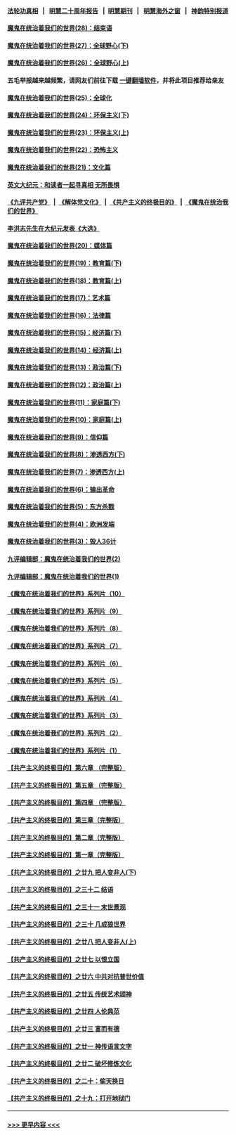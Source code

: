 #### [法轮功真相](https://github.com/gfw-breaker/truth/blob/master/README.md?t=0) &nbsp;&nbsp;|&nbsp;&nbsp; [明慧二十周年报告](https://github.com/gfw-breaker/mh-reports/blob/master/README.md?t=0) &nbsp;&nbsp;|&nbsp;&nbsp;[明慧期刊](https://github.com/gfw-breaker/mh-qikan) &nbsp;&nbsp;|&nbsp;&nbsp; [明慧海外之窗](https://github.com/gfw-breaker/mh-news/blob/master/README.md?t=0) &nbsp;&nbsp;|&nbsp;&nbsp; [神韵特别报道](https://github.com/gfw-breaker/mh-news/blob/master/shenyun.md?t=0)
#### [魔鬼在统治着我们的世界(28)：结束语](../pages/nsc422/n10936246.md?t=07182251) 
#### [魔鬼在统治着我们的世界(27)：全球野心(下)](../pages/nsc422/n10928319.md?t=07182251) 
#### [魔鬼在统治着我们的世界(26)：全球野心(上)](../pages/nsc422/n10900318.md?t=07182251) 
#### 五毛举报越来越频繁，请网友们前往下载 [一键翻墙软件](https://github.com/gfw-breaker/ssr-accounts)，并将此项目推荐给亲友
#### [魔鬼在统治着我们的世界(25)：全球化](../pages/nsc422/n10788205.md?t=07182251) 
#### [魔鬼在统治着我们的世界(24)：环保主义(下)](../pages/nsc422/n10695307.md?t=07182251) 
#### [魔鬼在统治着我们的世界(23)：环保主义(上)](../pages/nsc422/n10688613.md?t=07182251) 
#### [魔鬼在统治着我们的世界(22)：恐怖主义](../pages/nsc422/n10614727.md?t=07182251) 
#### [魔鬼在统治着我们的世界(21)：文化篇](../pages/nsc422/n10597706.md?t=07182251) 
#### [英文大纪元：和读者一起寻真相 无所畏惧](../pages/nsc422/n12542027.md?t=07182251) 
#### [《九评共产党》](https://github.com/begood0513/9ping.md/blob/master/README.md) &nbsp;|&nbsp; [《解体党文化》](../../../../jtdwh.md/blob/master/README.md)  &nbsp;|&nbsp; [《共产主义的终极目的》](../../../../gczydzjmd.md/blob/master/README.md) &nbsp;|&nbsp; [《魔鬼在统治我们的世界》](../../../../mgztzwmdsj.md/blob/master/README.md) 
#### [李洪志先生在大纪元发表《大选》](../pages/nsc422/n12534746.md?t=07182251) 
#### [魔鬼在统治着我们的世界(20)：媒体篇](../pages/nsc422/n10586579.md?t=07182251) 
#### [魔鬼在统治着我们的世界(19)：教育篇(下)](../pages/nsc422/n10564808.md?t=07182251) 
#### [魔鬼在统治着我们的世界(18)：教育篇(上)](../pages/nsc422/n10526970.md?t=07182251) 
#### [魔鬼在统治着我们的世界(17)：艺术篇](../pages/nsc422/n10499093.md?t=07182251) 
#### [魔鬼在统治着我们的世界(16)：法律篇](../pages/nsc422/n10485969.md?t=07182251) 
#### [魔鬼在统治着我们的世界(15)：经济篇(下)](../pages/nsc422/n10469975.md?t=07182251) 
#### [魔鬼在统治着我们的世界(14)：经济篇(上)](../pages/nsc422/n10457370.md?t=07182251) 
#### [魔鬼在统治着我们的世界(13)：政治篇(下)](../pages/nsc422/n10448270.md?t=07182251) 
#### [魔鬼在统治着我们的世界(12)：政治篇(上)](../pages/nsc422/n10444576.md?t=07182251) 
#### [魔鬼在统治着我们的世界(11)：家庭篇(下)](../pages/nsc422/n10440961.md?t=07182251) 
#### [魔鬼在统治着我们的世界(10)：家庭篇(上)](../pages/nsc422/n10435448.md?t=07182251) 
#### [魔鬼在统治着我们的世界(9)：信仰篇](../pages/nsc422/n10432159.md?t=07182251) 
#### [魔鬼在统治着我们的世界(8)：渗透西方(下)](../pages/nsc422/n10429603.md?t=07182251) 
#### [魔鬼在统治着我们的世界(7)：渗透西方(上)](../pages/nsc422/n10426013.md?t=07182251) 
#### [魔鬼在统治着我们的世界(6)：输出革命](../pages/nsc422/n10421536.md?t=07182251) 
#### [魔鬼在统治着我们的世界(5)：东方杀戮](../pages/nsc422/n10417707.md?t=07182251) 
#### [魔鬼在统治着我们的世界(4)：欧洲发端](../pages/nsc422/n10414890.md?t=07182251) 
#### [魔鬼在统治着我们的世界(3)：毁人36计](../pages/nsc422/n10411583.md?t=07182251) 
#### [九评编辑部：魔鬼在统治着我们的世界(2)](../pages/nsc422/n10410036.md?t=07182251) 
#### [九评编辑部：魔鬼在统治着我们的世界(1)](../pages/nsc422/n10406825.md?t=07182251) 
#### [《魔鬼在统治着我们的世界》系列片（10）](../pages/nsc422/n12292670.md?t=07182251) 
#### [《魔鬼在统治着我们的世界》系列片（9）](../pages/nsc422/n12290859.md?t=07182251) 
#### [《魔鬼在统治着我们的世界》系列片（8）](../pages/nsc422/n12287445.md?t=07182251) 
#### [《魔鬼在统治着我们的世界》系列片（7）](../pages/nsc422/n12283425.md?t=07182251) 
#### [《魔鬼在统治着我们的世界》系列片（6）](../pages/nsc422/n12282314.md?t=07182251) 
#### [《魔鬼在统治着我们的世界》系列片（5）](../pages/nsc422/n12281419.md?t=07182251) 
#### [《魔鬼在统治着我们的世界》系列片（4）](../pages/nsc422/n12274024.md?t=07182251) 
#### [《魔鬼在统治着我们的世界》系列片（3）](../pages/nsc422/n12271322.md?t=07182251) 
#### [《魔鬼在统治着我们的世界》系列片（2）](../pages/nsc422/n12269049.md?t=07182251) 
#### [《魔鬼在统治着我们的世界》系列片（1）](../pages/nsc422/n12267575.md?t=07182251) 
#### [【共产主义的终极目的】第六章 （完整版）](../pages/nsc422/n11428913.md?t=07182251) 
#### [【共产主义的终极目的】第五章 （完整版）](../pages/nsc422/n11428912.md?t=07182251) 
#### [【共产主义的终极目的】第四章 （完整版）](../pages/nsc422/n11428907.md?t=07182251) 
#### [【共产主义的终极目的】第三章（完整版）](../pages/nsc422/n11428848.md?t=07182251) 
#### [【共产主义的终极目的】第二章（完整版）](../pages/nsc422/n11428831.md?t=07182251) 
#### [【共产主义的终极目的】第一章（完整版）](../pages/nsc422/n11417651.md?t=07182251) 
#### [【共产主义的终极目的】之廿九 把人变非人(下)](../pages/nsc422/n11344140.md?t=07182251) 
#### [【共产主义的终极目的】之三十二 结语](../pages/nsc422/n11360535.md?t=07182251) 
#### [【共产主义的终极目的】之三十一 末世景观](../pages/nsc422/n11351129.md?t=07182251) 
#### [【共产主义的终极目的】之三十 几成狼世界](../pages/nsc422/n11348280.md?t=07182251) 
#### [【共产主义的终极目的】之廿八 把人变非人(上)](../pages/nsc422/n11340492.md?t=07182251) 
#### [【共产主义的终极目的】之廿七 以恨立国](../pages/nsc422/n11336944.md?t=07182251) 
#### [【共产主义的终极目的】之廿六 中共对抗普世价值](../pages/nsc422/n11324785.md?t=07182251) 
#### [【共产主义的终极目的】之廿五 传统艺术颂神](../pages/nsc422/n11296396.md?t=07182251) 
#### [【共产主义的终极目的】之廿四 人伦典范](../pages/nsc422/n11296397.md?t=07182251) 
#### [【共产主义的终极目的】之廿三 富而有德](../pages/nsc422/n11283598.md?t=07182251) 
#### [【共产主义的终极目的】之廿一 神传语言文字](../pages/nsc422/n11263265.md?t=07182251) 
#### [【共产主义的终极目的】之廿二 破坏修炼文化](../pages/nsc422/n11245728.md?t=07182251) 
#### [【共产主义的终极目的】之二十：偷天换日](../pages/nsc422/n11238846.md?t=07182251) 
#### [【共产主义的终极目的】之十九：打开地狱门](../pages/nsc422/n11206376.md?t=07182251) 

----
#### [ >>> 更早内容 <<< ](../indexes/nsc422-earlier.md)
